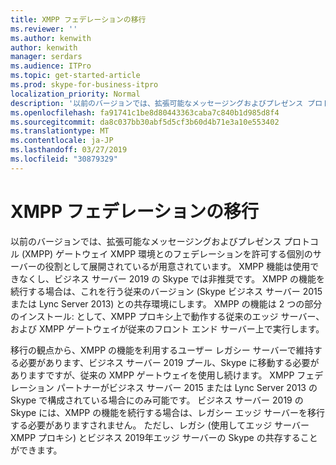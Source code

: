 ```yaml
---
title: XMPP フェデレーションの移行
ms.reviewer: ''
ms.author: kenwith
author: kenwith
manager: serdars
ms.audience: ITPro
ms.topic: get-started-article
ms.prod: skype-for-business-itpro
localization_priority: Normal
description: '以前のバージョンでは、拡張可能なメッセージングおよびプレゼンス プロトコル (XMPP) ゲートウェイ XMPP 環境とのフェデレーションを許可する個別のサーバーの役割として展開されているが用意されています。 XMPP 機能が利用可能な & のビジネス サーバー 2019 の Skype では非推奨ではありません。 従来のバージョンと coexitence の環境で有効 XMPP の機能を続行する場合を (ビジネス サーバー 2015 の Skype と Lync Server 2013) です。 XMPP の機能は 2 つの部分のインストール: として、XMPP プロキシ上で動作する従来のエッジ サーバー、および XMPP ゲートウェイが従来のフロント エンド サーバー上で実行します。'
ms.openlocfilehash: fa91741c1be8d80443363caba7c840b1d985d8f4
ms.sourcegitcommit: da8c037bb30abf5d5cf3b60d4b71e3a10e553402
ms.translationtype: MT
ms.contentlocale: ja-JP
ms.lasthandoff: 03/27/2019
ms.locfileid: "30879329"
---
```

# <a name="migrating-xmpp-federation"></a>XMPP フェデレーションの移行

以前のバージョンでは、拡張可能なメッセージングおよびプレゼンス プロトコル (XMPP) ゲートウェイ XMPP 環境とのフェデレーションを許可する個別のサーバーの役割として展開されているが用意されています。 XMPP 機能は使用できなくし、ビジネス サーバー 2019 の Skype では非推奨です。 XMPP の機能を続行する場合は、これを行う従来のバージョン (Skype ビジネス サーバー 2015 または Lync Server 2013) との共存環境にします。 XMPP の機能は 2 つの部分のインストール: として、XMPP プロキシ上で動作する従来のエッジ サーバー、および XMPP ゲートウェイが従来のフロント エンド サーバー上で実行します。 
  
移行の観点から、XMPP の機能を利用するユーザー レガシー サーバーで維持する必要があります、ビジネス サーバー 2019 プール、Skype に移動する必要がありますですが、従来の XMPP ゲートウェイを使用し続けます。 XMPP フェデレーション パートナーがビジネス サーバー 2015 または Lync Server 2013 の Skype で構成されている場合にのみ可能です。 ビジネス サーバー 2019 の Skype には、XMPP の機能を続行する場合は、レガシー エッジ サーバーを移行する必要がありますされません。 ただし、レガシ (使用してエッジ サーバー XMPP プロキシ) とビジネス 2019年エッジ サーバーの Skype の共存することができます。
  

    

